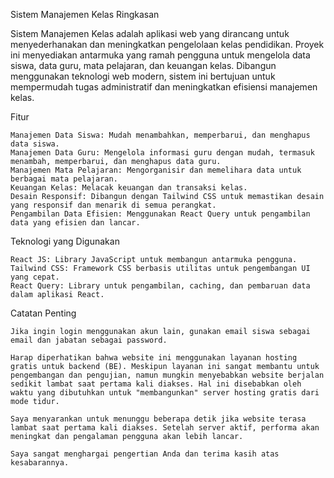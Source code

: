 Sistem Manajemen Kelas
Ringkasan

Sistem Manajemen Kelas adalah aplikasi web yang dirancang untuk menyederhanakan dan meningkatkan pengelolaan kelas pendidikan. Proyek ini menyediakan antarmuka yang ramah pengguna untuk mengelola data siswa, data guru, mata pelajaran, dan keuangan kelas. Dibangun menggunakan teknologi web modern, sistem ini bertujuan untuk mempermudah tugas administratif dan meningkatkan efisiensi manajemen kelas.

Fitur

    Manajemen Data Siswa: Mudah menambahkan, memperbarui, dan menghapus data siswa.
    Manajemen Data Guru: Mengelola informasi guru dengan mudah, termasuk menambah, memperbarui, dan menghapus data guru.
    Manajemen Mata Pelajaran: Mengorganisir dan memelihara data untuk berbagai mata pelajaran.
    Keuangan Kelas: Melacak keuangan dan transaksi kelas.
    Desain Responsif: Dibangun dengan Tailwind CSS untuk memastikan desain yang responsif dan menarik di semua perangkat.
    Pengambilan Data Efisien: Menggunakan React Query untuk pengambilan data yang efisien dan lancar.

Teknologi yang Digunakan

    React JS: Library JavaScript untuk membangun antarmuka pengguna.
    Tailwind CSS: Framework CSS berbasis utilitas untuk pengembangan UI yang cepat.
    React Query: Library untuk pengambilan, caching, dan pembaruan data dalam aplikasi React.

Catatan Penting

    Jika ingin login menggunakan akun lain, gunakan email siswa sebagai email dan jabatan sebagai password.

    Harap diperhatikan bahwa website ini menggunakan layanan hosting gratis untuk backend (BE). Meskipun layanan ini sangat membantu untuk pengembangan dan pengujian, namun mungkin menyebabkan website berjalan sedikit lambat saat pertama kali diakses. Hal ini disebabkan oleh waktu yang dibutuhkan untuk "membangunkan" server hosting gratis dari mode tidur.

    Saya menyarankan untuk menunggu beberapa detik jika website terasa lambat saat pertama kali diakses. Setelah server aktif, performa akan meningkat dan pengalaman pengguna akan lebih lancar.

    Saya sangat menghargai pengertian Anda dan terima kasih atas kesabarannya.
